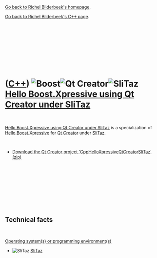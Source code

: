 [Go back to Richel Bilderbeek's homepage](index.htm).

[Go back to Richel Bilderbeek's C++ page](Cpp.htm).

 

 

 

 

 

([C++](Cpp.htm)) ![Boost](PicBoost.png)![Qt Creator](PicQtCreator.png)![SliTaz](PicSliTaz.png) [Hello Boost.Xpressive using Qt Creator under SliTaz](CppHelloXpressiveQtCreatorSliTaz.htm)
==========================================================================================================================================================================================

 

[Hello Boost.Xpressive using Qt Creator under
SliTaz](CppHelloXpressiveQtCreatorSliTaz.htm) is a specialization of
[Hello Boost.Xpressive](CppHelloXpressive.htm) for [Qt
Creator](CppQtCreator.htm) under [SliTaz](CppSliTaz.htm).

 

-   [Download the Qt Creator project
    'CppHelloXpressiveQtCreatorSliTaz' (zip)](CppHelloXpressiveQtCreatorSliTaz.htm)

 

 

 

 

 

Technical facts
---------------

 

[Operating system(s) or programming environment(s)](CppOs.htm)

-   ![SliTaz](PicSliTaz.png) [SliTaz](CppSliTaz.htm)

